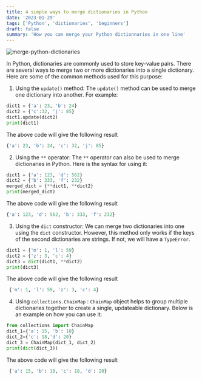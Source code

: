```yaml
---
title: 4 simple ways to merge dictionaries in Python
date: '2023-01-29'
tags: ['Python', 'dictionaries', 'beginners']
draft: false
summary: 'How you can merge your Python dictionnaries in one line'
---
```


![merge-python-dictionaries](/static/images/merge-python-dictionaries.png)

In Python, dictionaries are commonly used to store key-value pairs. There are several ways to merge two or more dictionaries into a single dictionary. Here are some of the common methods used for this purpose:

1. Using the `update()` method: The `update()` method can be used to merge one dictionary into another. For example:

```python
dict1 = {'a': 23, 'b': 24}
dict2 = {'c':32, 'j': 85}
dict1.update(dict2)
print(dict1)
```

The above code will give the following result

```python
{'a': 23, 'b': 24, 'c': 32, 'j': 85}
```

2. Using the `**` operator: The `**` operator can also be used to merge dictionaries in Python. Here is the syntax for using it:

```python
dict1 = {'a': 123, 'd': 562}
dict2 = {'b': 333, 'f': 232}
merged_dict = {**dict1, **dict2}
print(merged_dict)
```

The above code will give the following result

```python
{'a': 123, 'd': 562, 'b': 333, 'f': 232}
```

3. Using the `dict` constructor: We can merge two dictionaries into one using the `dict` constructor. However, this method only works if the keys of the second dictionaries are strings. If not, we will have a `TypeError`.

```python
dict1 = {'m': 1, 'l': 59}
dict2 = {'z': 3, 'c': 4}
dict3 = dict(dict1, **dict2)
print(dict3)
```

The above code will give the following result

```python
 {'m': 1, 'l': 59, 'z': 3, 'c': 4}
```

4. Using `collections.ChainMap` : `ChainMap` object helps to group multiple dictionaries together to create a single, updateable dictionary. Below is an example on how you can use it:

```python
from collections import ChainMap
dict_1={'a': 15, 'b': 10}
dict_2={'c': 18,'d': 20}
dict_3 = ChainMap(dict_1, dict_2)
print(dict(dict_3))
```

The above code will give the following result

```python
 {'a': 15, 'b': 10, 'c': 18, 'd': 20}
```
